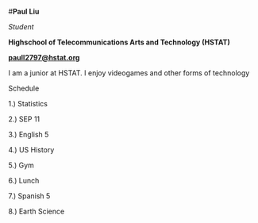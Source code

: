 #**Paul Liu** 

_Student_

**Highschool of Telecommunications Arts and Technology (HSTAT)**

**paull2797@hstat.org**

I am a junior at HSTAT. I enjoy videogames and other forms of technology

Schedule 

 1.) Statistics 

 2.) SEP 11 

 3.) English 5 

 4.) US History 

 5.) Gym 

 6.) Lunch 

7.) Spanish 5 

8.) Earth Science 
